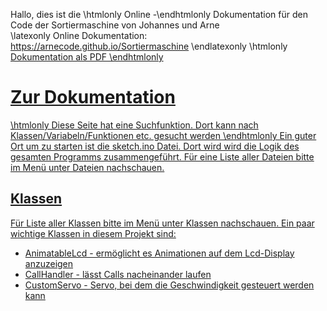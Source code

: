 Hallo, dies ist die \htmlonly Online -\endhtmlonly Dokumentation für den Code der Sortiermaschine von Johannes und Arne   
\latexonly Online Dokumentation: https://arnecode.github.io/Sortiermaschine \endlatexonly
\htmlonly <a href="https://arnecode.github.io/Sortiermaschine/refman.pdf">Dokumentation als PDF \endhtmlonly

# Zur Dokumentation
\htmlonly Diese Seite hat eine Suchfunktion. Dort kann nach Klassen/Variabeln/Funktionen etc. gesucht werden  \endhtmlonly
Ein guter Ort um zu starten ist die sketch.ino Datei. Dort wird wird die Logik des gesamten Programms zusammengeführt. Für eine Liste aller Dateien bitte im Menü unter Dateien nachschauen.
## Klassen
Für Liste aller Klassen bitte im Menü unter Klassen nachschauen. 
Ein paar wichtige Klassen in diesem Projekt sind:
- AnimatableLcd - ermöglicht es Animationen auf dem Lcd-Display anzuzeigen
- CallHandler - lässt Calls nacheinander laufen
- CustomServo - Servo, bei dem die Geschwindigkeit gesteuert werden kann  